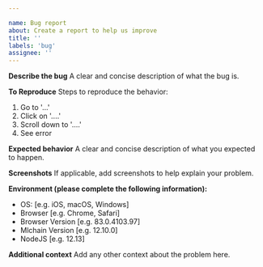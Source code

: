 ```yaml
---

name: Bug report
about: Create a report to help us improve
title: ''
labels: 'bug'
assignee: ''
---
```


**Describe the bug**
A clear and concise description of what the bug is.

**To Reproduce**
Steps to reproduce the behavior:

1. Go to '...'
2. Click on '....'
3. Scroll down to '....'
4. See error

**Expected behavior**
A clear and concise description of what you expected to happen.

**Screenshots**
If applicable, add screenshots to help explain your problem.

**Environment (please complete the following information):**

- OS: [e.g. iOS, macOS, Windows]
- Browser [e.g. Chrome, Safari]
- Browser Version [e.g. 83.0.4103.97]
- Mlchain Version [e.g. 12.10.0]
- NodeJS [e.g. 12.13]

**Additional context**
Add any other context about the problem here.
